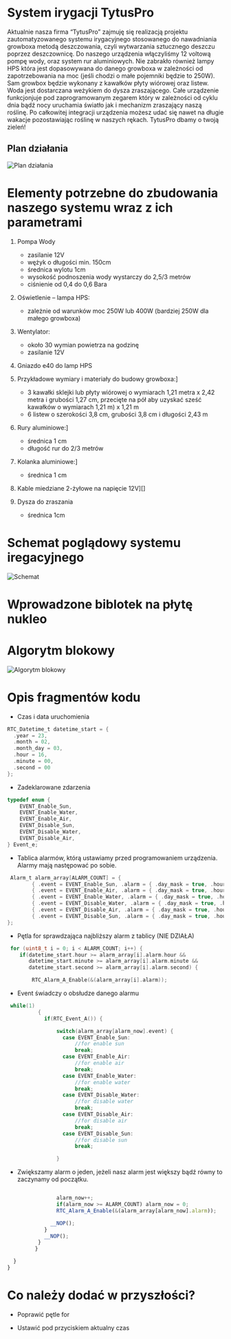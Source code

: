 # System irygacji TytusPro

Aktualnie nasza firma “TytusPro”  zajmuję się realizacją projektu zautomatyzowanego systemu irygacyjnego stosowanego do nawadniania growboxa metodą deszczowania, czyli wytwarzania sztucznego deszczu poprzez deszczownicę. Do naszego urządzenia włączyliśmy 12 voltową pompę wody, oraz system rur aluminiowych. Nie zabrakło również lampy HPS która jest dopasowywana do danego growboxa w zależności od zapotrzebowania na moc (jeśli chodzi o małe pojemniki będzie to 250W). Sam growbox będzie wykonany z kawałków płyty wiórowej oraz listew. Woda jest dostarczana weżykiem do dysza zraszającego. Całe urządzenie funkcjonjuje pod zaprogramowanym zegarem który w zależności od cyklu dnia bądź nocy uruchamia światło jak i mechanizm zraszający naszą roślinę. Po całkowitej integracji urządzenia możesz udać się nawet na długie wakacje pozostawiając roślinę w naszych rękach. TytusPro dbamy o twoją zieleń!


## Plan działania 

![Plan działania](database.PNG)


# Elementy potrzebne do zbudowania naszego systemu wraz z ich parametrami

1. Pompa Wody
    - zasilanie 12V
    - wężyk o długości min. 150cm
    - średnica wylotu 1cm
    - wysokość podnoszenia wody wystarczy do 2,5/3 metrów
    - ciśnienie od 0,4 do 0,6 Bara

2. Oświetlenie – lampa HPS:
    - zależnie od warunków moc 250W lub 400W (bardziej 250W dla małego growboxa)

3. Wentylator:
    - około 30 wymian powietrza na godzinę
    - zasilanie 12V

4. Gniazdo e40 do lamp HPS

5. Przykładowe wymiary i materiały do budowy growboxa:]
    - 3 kawałki sklejki lub płyty wiórowej o wymiarach  1,21 metra x 2,42 metra i grubości  1,27 cm, przecięte na pół aby uzyskać sześć kawałków o wymiarach 1,21 m) x 1,21 m
    - 6 listew o szerokości 3,8 cm, grubości 3,8 cm i długości 2,43 m

6. Rury aluminiowe:]
    - średnica 1 cm
    - długość rur do 2/3 metrów

7. Kolanka aluminiowe:]
    - średnica 1 cm

8. Kable miedziane 2-żyłowe na napięcie 12V][]

9. Dysza do zraszania
    - średnica 1cm

# Schemat poglądowy systemu iregacyjnego
![Schemat](Zasilacz.PNG)

# Wprowadzone biblotek na płytę nukleo

# Algorytm blokowy
![Algorytm blokowy](algorytma4.png)

# Opis fragmentów kodu

 - Czas i data uruchomienia

```C
RTC_Datetime_t datetime_start = {         
  .year = 23,
  .month = 02,
  .month_day = 03,                        
  .hour = 16,
  .minute = 00,
  .second = 00
};
```
- Zadeklarowane zdarzenia

```C
typedef enum {                          
	EVENT_Enable_Sun,
	EVENT_Enable_Water,
	EVENT_Enable_Air,
	EVENT_Disable_Sun,
	EVENT_Disable_Water,
	EVENT_Disable_Air,
} Event_e;
```
- Tablica alarmów, którą ustawiamy przed programowaniem urządzenia. Alarmy mają następować po sobie.

```C
 Alarm_t alarm_array[ALARM_COUNT] = {         
		{ .event = EVENT_Enable_Sun, .alarm = { .day_mask = true, .hour = 8, .minute = 0, .second = 0 } },
		{ .event = EVENT_Enable_Air, .alarm = { .day_mask = true, .hour = 12, .minute = 0, .second = 0 } },
		{ .event = EVENT_Enable_Water, .alarm = { .day_mask = true, .hour = 15, .minute = 0, .second = 0 } },
		{ .event = EVENT_Disable_Water, .alarm = { .day_mask = true, .hour = 15, .minute = 3, .second = 0 } },
		{ .event = EVENT_Disable_Air, .alarm = { .day_mask = true, .hour = 18, .minute = 0, .second = 0 } },
		{ .event = EVENT_Disable_Sun, .alarm = { .day_mask = true, .hour = 22, .minute = 0, .second = 0 } }
};
```
- Pętla for sprawdzająca najbliższy alarm z tablicy (NIE DZIAŁA)

```C
 for (uint8_t i = 0; i < ALARM_COUNT; i++) {                
    if(datetime_start.hour >= alarm_array[i].alarm.hour &&
       datetime_start.minute >= alarm_array[i].alarm.minute &&
	   datetime_start.second >= alarm_array[i].alarm.second) {

        RTC_Alarm_A_Enable(&(alarm_array[i].alarm));
 ```
- Event świadczy o obsłudze danego alarmu    

```C
 while(1)
		  {
			if(RTC_Event_A()) {

				switch(alarm_array[alarm_now].event) {         
				  case EVENT_Enable_Sun:
					  //for enable sun
					  break;
				  case EVENT_Enable_Air:
					  //for enable air
					  break;
				  case EVENT_Enable_Water:
					  //for enable water
					  break;
				  case EVENT_Disable_Water:
				  	  //for disable water
					  break;
				  case EVENT_Disable_Air:
					  //for disable air
					  break;
				  case EVENT_Disable_Sun:
					  //for disable sun
				  	  break;

				}
```
- Zwiększamy alarm o jeden, jeżeli nasz alarm jest większy bądź równy to zaczynamy od początku.
```js

				alarm_now++;                      
				if(alarm_now >= ALARM_COUNT) alarm_now = 0;     
				RTC_Alarm_A_Enable(&(alarm_array[alarm_now].alarm));

			  __NOP();
			}
			__NOP();
		  }
		 }

  }
}
```
#  Co należy dodać w przyszłości?

- Poprawić pętle for

- Ustawić pod przyciskiem aktualny czas 










